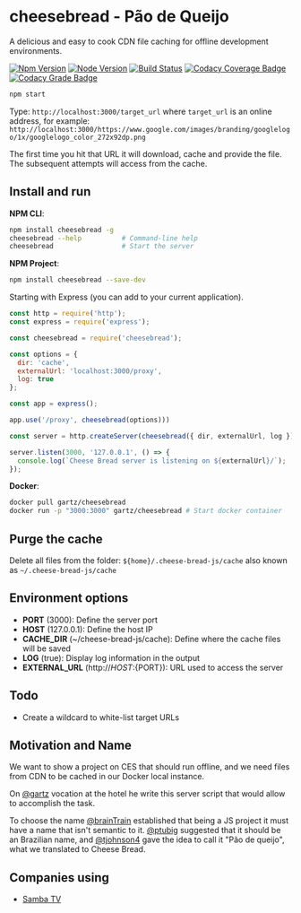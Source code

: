 # cheesebread - Pão de Queijo
A delicious and easy to cook CDN file caching for offline development environments.

[![Npm Version](https://img.shields.io/npm/v/cheesebread.svg)](https://npmjs.com/package/cheesebread)
[![Node Version](https://img.shields.io/node/v/cheesebread.svg)](https://npmjs.com/package/cheesebread)
[![Build Status](https://travis-ci.org/gartz/cheesebread.svg?branch=master)](https://travis-ci.org/gartz/cheesebread)
[![Codacy Coverage Badge](https://api.codacy.com/project/badge/Coverage/8acfda7d26394c8aadbcab6a9ccc5c42)](https://www.codacy.com/app/gartz/cheesebread?utm_source=github.com&utm_medium=referral&utm_content=gartz/cheesebread&utm_campaign=Badge_Coverage)
[![Codacy Grade Badge](https://api.codacy.com/project/badge/Grade/8acfda7d26394c8aadbcab6a9ccc5c42)](https://www.codacy.com/app/gartz/cheesebread?utm_source=github.com&amp;utm_medium=referral&amp;utm_content=gartz/cheesebread&amp;utm_campaign=Badge_Grade)
```bash
npm start
```

Type: `http://localhost:3000/target_url` where `target_url` is an online address, for example: `http://localhost:3000/https://www.google.com/images/branding/googlelogo/1x/googlelogo_color_272x92dp.png`

The first time you hit that URL it will download, cache and provide the file. The subsequent attempts will access from the cache.

## Install and run

**NPM CLI**:
```bash
npm install cheesebread -g
cheesebread --help          # Command-line help
cheesebread                 # Start the server
```

**NPM Project**:
```bash
npm install cheesebread --save-dev
```

Starting with Express (you can add to your current application).

```js
const http = require('http');
const express = require('express');

const cheesebread = require('cheesebread');

const options = {
  dir: 'cache', 
  externalUrl: 'localhost:3000/proxy', 
  log: true
};

const app = express(); 

app.use('/proxy', cheesebread(options)))

const server = http.createServer(cheesebread({ dir, externalUrl, log }));

server.listen(3000, '127.0.0.1', () => {
  console.log(`Cheese Bread server is listening on ${externalUrl}/`);
});
```

**Docker**:
```bash
docker pull gartz/cheesebread
docker run -p "3000:3000" gartz/cheesebread # Start docker container
```

## Purge the cache

Delete all files from the folder: `${home}/.cheese-bread-js/cache` also known as `~/.cheese-bread-js/cache`


## Environment options

* **PORT** (3000): Define the server port
* **HOST** (127.0.0.1): Define the host IP
* **CACHE_DIR** (~/cheese-bread-js/cache): Define where the cache files will be saved
* **LOG** (true): Display log information in the output
* **EXTERNAL_URL** (http://${HOST}:${PORT}): URL used to access the server

## Todo

* Create a wildcard to white-list target URLs

## Motivation and Name

We want to show a project on CES that should run offline, and we need files from CDN to be cached in our Docker local 
instance.

On [@gartz](https://github.com/gartz) vocation at the hotel he write this server script that would allow to accomplish 
the task.

To choose the name [@brainTrain](https://github.com/brainTrain) established that being a JS project it must have a name 
that isn't semantic to it. [@ptubig](https://github.com/ptubig) suggested that it should be an Brazilian name, and 
[@tjohnson4](https://github.com/tjohnson4) gave the idea to call it "Pão de queijo", what we translated to Cheese Bread.

## Companies using

* [Samba TV](https://samba.tv/)
